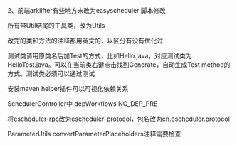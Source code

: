 2、前端arklifter有些地方未改为easyscheduler
脚本修改
		

所有带Util结尾的工具类，改为Utils
    
改完的类和方法的注释都用英文的，以区分有没有优化过

测试类请用原类名后加Test的方式，比如Hello.java，对应测试类为HelloTest.java。可以在当前类右键点击找到Generate，自动生成Test method的方式。测试类必须可以通过测试


安装maven helper插件可以可视化依赖关系


SchedulerController中 depWorkflows NO_DEP_PRE

将escheduler-rpc改为escheduler-protocol，包名改为cn.escheduler.protocol


ParameterUtils convertParameterPlaceholders注释需要检查















